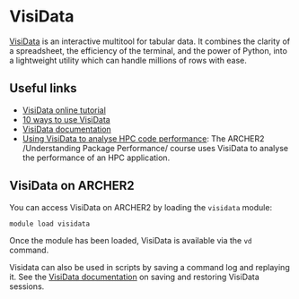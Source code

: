 # VisiData

[VisiData](https://www.visidata.org/) is an interactive multitool for tabular data. It
combines the clarity of a spreadsheet, the efficiency of the terminal, and the power of
Python, into a lightweight utility which can handle millions of rows with ease.

## Useful links

- [VisiData online tutorial](https://jsvine.github.io/intro-to-visidata/index.html)
- [10 ways to use VisiData](https://www.visidata.org/blog/2020/ten/)
- [VisiData documentation](https://www.visidata.org/docs/)
- [Using VisiData to analyse HPC code performance](https://epcced.github.io/understanding-package-performance/): 
  The ARCHER2 /Understanding Package Performance/ course uses VisiData to analyse the
  performance of an HPC application.

## VisiData on ARCHER2

You can access VisiData on ARCHER2 by loading the `visidata` module:

```
module load visidata
```

Once the module has been loaded, VisiData is available via the `vd` command.

Visidata can also be used in scripts by saving a command log and replaying it. See
the [VisiData documentation](https://www.visidata.org/docs/save-restore/) on saving
and restoring VisiData sessions.

